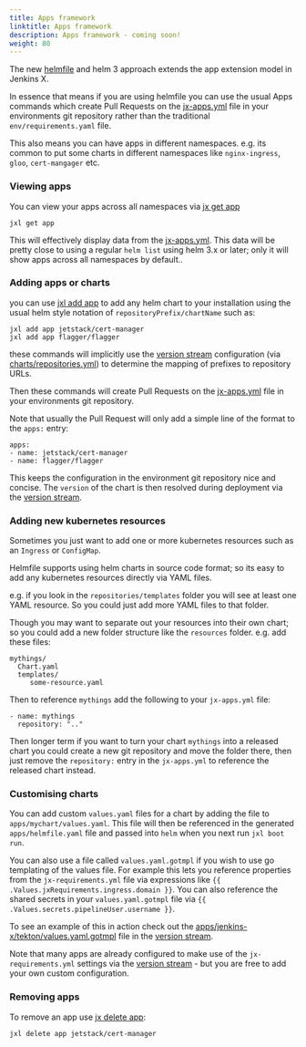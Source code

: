 ```yaml
---
title: Apps framework
linktitle: Apps framework
description: Apps framework - coming soon!
weight: 80
---
```



The new [helmfile](https://github.com/roboll/helmfile) and helm 3 approach extends the app extension model in Jenkins X.

In essence that means if you are using helmfile you can use the usual Apps commands which create Pull Requests on the [jx-apps.yml](https://github.com/jenkins-x-labs/boot-helmfile-poc/blob/master/jx-apps.yml) file in your environments git repository rather than the traditional `env/requirements.yaml` file.

This also means you can have apps in different namespaces. e.g. its common to put some charts in different namespaces like `nginx-ingress`, `gloo`, `cert-mangager` etc.

### Viewing apps

You can view your apps across all namespaces via [jx get app](https://jenkins-x.io/commands/jx_get_apps/)

``` 
jxl get app
```

This will effectively display data from the [jx-apps.yml](https://github.com/jenkins-x-labs/boot-helmfile-poc/blob/master/jx-apps.yml). This data will be pretty close to using a regular `helm list` using helm 3.x or later; only it will show apps across all namespaces by default..

### Adding apps or charts

you can use [jxl add app](https://jenkins-x.io/commands/jx_add_app/) to add any helm chart to your installation using the usual helm style notation of `repositoryPrefix/chartName` such as:

```
jxl add app jetstack/cert-manager
jxl add app flagger/flagger

```

these commands will implicitly use the [version stream](https://jenkins-x.io/docs/concepts/version-stream/) configuration (via [charts/repositories.yml](https://github.com/jenkins-x/jenkins-x-versions/blob/master/charts/repositories.yml)) to determine the mapping of prefixes to repository URLs.

Then these commands will create Pull Requests on the [jx-apps.yml](https://github.com/jenkins-x-labs/boot-helmfile-poc/blob/master/jx-apps.yml) file in your environments git repository.

Note that usually the Pull Request will only add a simple line of the format to the `apps:` entry:

```
apps:
- name: jetstack/cert-manager 
- name: flagger/flagger
``` 

This keeps the configuration in the environment git repository nice and concise. The `version` of the chart is then resolved during deployment via the [version stream](https://jenkins-x.io/docs/concepts/version-stream/).

### Adding new kubernetes resources

Sometimes you just want to add one or more kubernetes resources such as an `Ingress` or `ConfigMap`.

Helmfile supports using helm charts in source code format; so its easy to add any kubernetes resources directly via YAML files.

e.g. if you look in the `repositories/templates` folder you will see at least one YAML resource. So you could just add more YAML files to that folder.

Though you may want to separate out your resources into their own chart; so you could add a new folder structure like the `resources` folder. e.g. add these files:

``` 
mythings/
  Chart.yaml
  templates/
     some-resource.yaml
```

Then to reference `mythings` add the following to your `jx-apps.yml` file:

```
- name: mythings
  repository: ".."
```

Then longer term if you want to turn your chart `mythings` into a released chart you could create a new git repository and move the folder there, then just remove the `repository:` entry in the `jx-apps.yml` to reference the released chart instead.

### Customising charts

You can add custom `values.yaml` files for a chart by adding the file to `apps/mychart/values.yaml`. This file will then be referenced in the generated `apps/helmfile.yaml` file and passed into `helm` when you next run `jxl boot run`.

You can also use a file called `values.yaml.gotmpl` if you wish to use go templating of the values file. For example this lets you reference properties from the `jx-requirements.yml` file via expressions like `{{ .Values.jxRequirements.ingress.domain }}`. You can also reference the shared secrets in your `values.yaml.gotmpl` file via `{{ .Values.secrets.pipelineUser.username }}`.

To see an example of this in action check out the [apps/jenkins-x/tekton/values.yaml.gotmpl](https://github.com/jenkins-x/jenkins-x-versions/tree/master/apps/jenkins-x/tekton/values.yaml.gotmpl) file in the [version stream](https://jenkins-x.io/docs/concepts/version-stream/).

Note that many apps are already configured to make use of the `jx-requirements.yml` settings via the [version stream](https://jenkins-x.io/docs/concepts/version-stream/) - but you are free to add your own custom configuration. 

### Removing apps

To remove an app use [jx delete app](https://jenkins-x.io/commands/jx_delete_app/):

```
jxl delete app jetstack/cert-manager
```